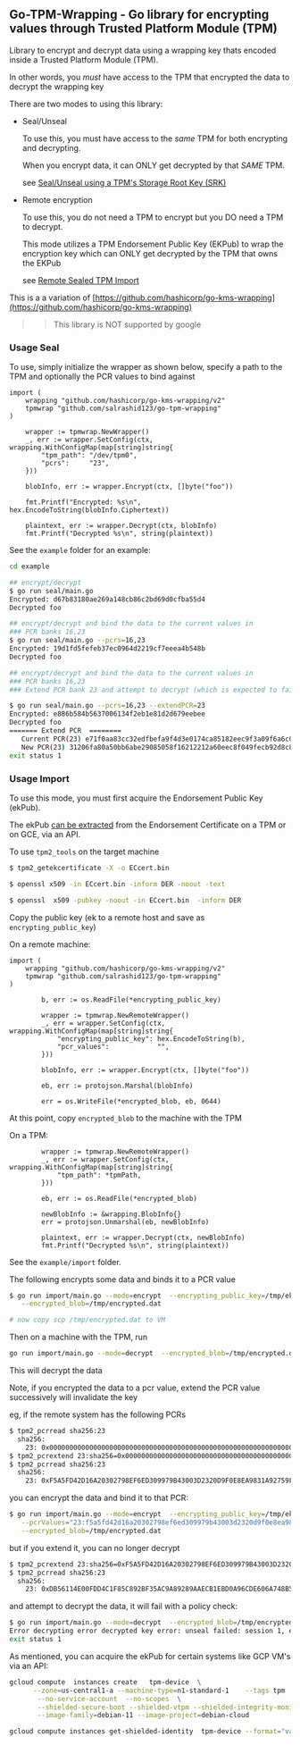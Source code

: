 
## Go-TPM-Wrapping - Go library for encrypting values through Trusted Platform Module (TPM)

Library to encrypt and decrypt data using a wrapping key thats encoded inside a Trusted Platform Module (TPM).

In other words, you *must* have access to the TPM that encrypted the data to decrypt the wrapping key


There are two modes to using this library:

* Seal/Unseal 

  To use this, you must have access to the *same* TPM for both encrypting and decrypting.

  When you encrypt data, it can ONLY get decrypted by that *SAME* TPM.

  see [Seal/Unseal using a TPM's Storage Root Key (SRK)](https://github.com/salrashid123/tpm2/tree/master/srk_seal_unseal)

* Remote encryption

  To use this, you do not need a TPM to encrypt but you DO need a TPM to decrypt.

  This mode utilizes a TPM Endorsement Public Key (EKPub) to wrap the encryption key which can ONLY get decrypted by the TPM that owns the EKPub

  see [Remote Sealed TPM Import](https://github.com/salrashid123/gcp_tpm_sealed_keys/tree/main?tab=readme-ov-file#sealed-symmetric-key)

This is a a variation of [https://github.com/hashicorp/go-kms-wrapping](https://github.com/hashicorp/go-kms-wrapping)

>> This library is NOT supported by google

### Usage Seal

To use, simply initialize the wrapper as shown below, specify a path to the TPM and optionally the PCR values to bind against

```golang
import (
	wrapping "github.com/hashicorp/go-kms-wrapping/v2"
	tpmwrap "github.com/salrashid123/go-tpm-wrapping"
)

	wrapper := tpmwrap.NewWrapper()
	_, err := wrapper.SetConfig(ctx, wrapping.WithConfigMap(map[string]string{
		"tpm_path": "/dev/tpm0",
		"pcrs":     "23",
	}))

	blobInfo, err := wrapper.Encrypt(ctx, []byte("foo"))

	fmt.Printf("Encrypted: %s\n", hex.EncodeToString(blobInfo.Ciphertext))

	plaintext, err := wrapper.Decrypt(ctx, blobInfo)
	fmt.Printf("Decrypted %s\n", string(plaintext))
```

See the `example` folder for an example:

```bash
cd example

## encrypt/decrypt
$ go run seal/main.go 
Encrypted: d67b83180ae269a148cb86c2bd69d0cfba55d4
Decrypted foo

## encrypt/decrypt and bind the data to the current values in
### PCR banks 16,23
$ go run seal/main.go --pcrs=16,23
Encrypted: 19d1fd5fefeb37ec0964d2219cf7eeea4b548b
Decrypted foo

## encrypt/decrypt and bind the data to the current values in
### PCR banks 16,23
### Extend PCR bank 23 and attempt to decrypt (which is expected to fail)

$ go run seal/main.go --pcrs=16,23 --extendPCR=23
Encrypted: e886b584b5637006134f2eb1e81d2d679eebee
Decrypted foo
======= Extend PCR  ========
   Current PCR(23) e71f0aa83cc32edfbefa9f4d3e0174ca85182eec9f3a09f6a6c0df6377a510d7   
   New PCR(23) 31206fa80a50bb6abe29085058f16212212a60eec8f049fecb92d8c8e0a84bc0Error decrypting failed to unsealing key: failed to certify PCRs: PCR 23 mismatch: expected e71f0aa83cc32edfbefa9f4d3e0174ca85182eec9f3a09f6a6c0df6377a510d7, got 31206fa80a50bb6abe29085058f16212212a60eec8f049fecb92d8c8e0a84bc0
exit status 1
```

### Usage Import

To use this mode, you must first acquire the Endorsement Public Key (ekPub). 

The ekPub [can be extracted](https://github.com/salrashid123/tpm2/tree/master/ek_import_blob) from the Endorsement Certificate on a TPM or on GCE, via an API.

To use `tpm2_tools` on the target machine

```bash
$ tpm2_getekcertificate -X -o ECcert.bin

$ openssl x509 -in ECcert.bin -inform DER -noout -text

$ openssl  x509 -pubkey -noout -in ECcert.bin  -inform DER 
```

Copy the public key (ek to a remote host and save as `encrypting_public_key`)

On a remote machine:

```golang
import (
	wrapping "github.com/hashicorp/go-kms-wrapping/v2"
	tpmwrap "github.com/salrashid123/go-tpm-wrapping"
)

		b, err := os.ReadFile(*encrypting_public_key)

		wrapper := tpmwrap.NewRemoteWrapper()
		_, err = wrapper.SetConfig(ctx, wrapping.WithConfigMap(map[string]string{
			"encrypting_public_key": hex.EncodeToString(b),
			"pcr_values":            "",
		}))

		blobInfo, err := wrapper.Encrypt(ctx, []byte("foo"))

		eb, err := protojson.Marshal(blobInfo)

		err = os.WriteFile(*encrypted_blob, eb, 0644)
```

At this point, copy `encrypted_blob` to the machine with the TPM

On a TPM:

```golang
		wrapper := tpmwrap.NewRemoteWrapper()
		_, err := wrapper.SetConfig(ctx, wrapping.WithConfigMap(map[string]string{
			"tpm_path": *tpmPath,
		}))

		eb, err := os.ReadFile(*encrypted_blob)

		newBlobInfo := &wrapping.BlobInfo{}
		err = protojson.Unmarshal(eb, newBlobInfo)

		plaintext, err := wrapper.Decrypt(ctx, newBlobInfo)
		fmt.Printf("Decrypted %s\n", string(plaintext))

```

See the `example/import` folder.

The following encrypts some data and binds it to a PCR value

```bash
$ go run import/main.go --mode=encrypt  --encrypting_public_key=/tmp/ek.pem   \
   --encrypted_blob=/tmp/encrypted.dat

# now copy scp /tmp/encrypted.dat to VM
```

Then on a machine with the TPM, run

```bash
go run import/main.go --mode=decrypt  --encrypted_blob=/tmp/encrypted.dat
```

This will decrypt the data

Note, if you encrypted the data to a pcr value, extend the PCR value successively will invalidate the key

eg, if the remote system has the following PCRs

```bash
$ tpm2_pcrread sha256:23
  sha256:
    23: 0x0000000000000000000000000000000000000000000000000000000000000000
$ tpm2_pcrextend 23:sha256=0x0000000000000000000000000000000000000000000000000000000000000000
$ tpm2_pcrread sha256:23
  sha256:
    23: 0xF5A5FD42D16A20302798EF6ED309979B43003D2320D9F0E8EA9831A92759FB4B
```

you can encrypt the data and bind it to that PCR:

```bash
$ go run import/main.go --mode=encrypt  --encrypting_public_key=/tmp/ek.pem  \
   --pcrValues="23:f5a5fd42d16a20302798ef6ed309979b43003d2320d9f0e8ea9831a92759fb4b" \
   --encrypted_blob=/tmp/encrypted.dat
```

but if you extend it, you can no longer decrypt 

```bash
$ tpm2_pcrextend 23:sha256=0xF5A5FD42D16A20302798EF6ED309979B43003D2320D9F0E8EA9831A92759FB4B
$ tpm2_pcrread sha256:23
  sha256:
    23: 0xDB56114E00FDD4C1F85C892BF35AC9A89289AAECB1EBD0A96CDE606A748B5D71
```

and attempt to decrypt the data, it will fail with a policy check:

```bash
$ go run import/main.go --mode=decrypt  --encrypted_blob=/tmp/encrypted.dat
Error decrypting error decrypted key error: unseal failed: session 1, error code 0x1d : a policy check failed
exit status 1
```

As mentioned, you can acquire the ekPub for certain systems like GCP VM's via an API:

```bash
gcloud compute  instances create   tpm-device  \
      --zone=us-central1-a --machine-type=n1-standard-1    --tags tpm  \
	   --no-service-account  --no-scopes  \
	   --shielded-secure-boot --shielded-vtpm --shielded-integrity-monitoring \
	   --image-family=debian-11 --image-project=debian-cloud

gcloud compute instances get-shielded-identity  tpm-device --format="value(encryptionKey.ekPub)" > /tmp/ek.pem
```

